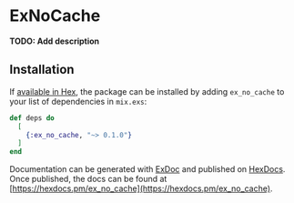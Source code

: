 # ExNoCache

**TODO: Add description**

## Installation

If [available in Hex](https://hex.pm/docs/publish), the package can be installed
by adding `ex_no_cache` to your list of dependencies in `mix.exs`:

```elixir
def deps do
  [
    {:ex_no_cache, "~> 0.1.0"}
  ]
end
```

Documentation can be generated with [ExDoc](https://github.com/elixir-lang/ex_doc)
and published on [HexDocs](https://hexdocs.pm). Once published, the docs can
be found at [https://hexdocs.pm/ex_no_cache](https://hexdocs.pm/ex_no_cache).

